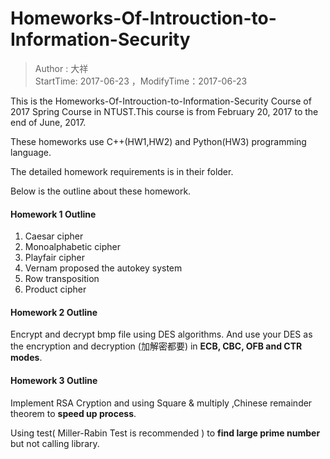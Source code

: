 # Homeworks-Of-Introuction-to-Information-Security
> Author : 大祥  
> StartTime: 2017-06-23 ，ModifyTime：2017-06-23

This is the Homeworks-Of-Introuction-to-Information-Security Course of 2017 Spring Course in NTUST.This course is from February 20, 2017 to the end of June, 2017.  

These homeworks use C++(HW1,HW2) and Python(HW3) programming language.  

The detailed homework requirements is in their folder.  

Below is the outline about these homework.

#### Homework 1 Outline
1. Caesar cipher
2. Monoalphabetic cipher
3. Playfair cipher
4. Vernam proposed the autokey system
5. Row transposition
6. Product cipher

#### Homework 2 Outline
Encrypt and decrypt bmp file using DES algorithms.
And use your DES as the encryption and decryption (加解密都要) in **ECB, CBC, OFB and CTR modes**.

#### Homework 3 Outline
Implement RSA Cryption and using Square & multiply ,Chinese remainder theorem to **speed up process**.

Using test( Miller-Rabin Test is recommended ) to **find large prime number** but not calling library.

